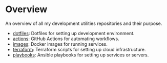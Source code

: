 # Overview

An overview of all my development utilities repositories and their purpose.

- [dotfiles](https://github.com/tomy0000000/dotfiles): Dotfiles for setting up development environment.
- [actions](https://github.com/tomy0000000/actions): GitHub Actions for automating workflows.
- [images](https://github.com/tomy0000000/images): Docker images for running services.
- [terraform](https://github.com/tomy0000000/terraform): Terraform scripts for setting up cloud infrastructure.
- [playbooks](https://github.com/tomy0000000/playbooks): Ansible playbooks for setting up services or servers.
